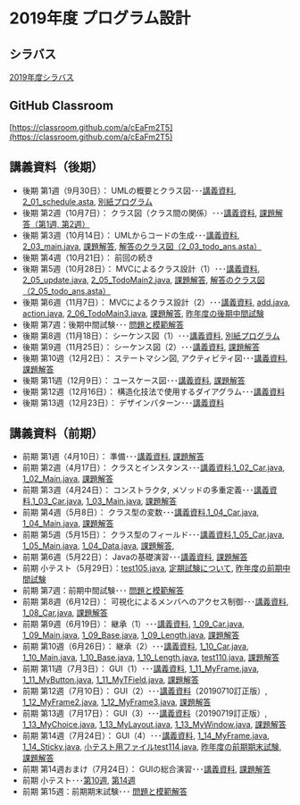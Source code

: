 # 2019年度 プログラム設計

## シラバス
[2019年度シラバス](https://github.com/nit-ibaraki-program-design/lecture/blob/master/src/SyllabusPDF.pdf)

## GitHub Classroom
[https://classroom.github.com/a/cEaFm2T5](https://classroom.github.com/a/cEaFm2T5)

## 講義資料（後期）
* 後期 第1週（9月30日）： UMLの概要とクラス図･･･[講義資料](https://github.com/nit-ibaraki-program-design/lecture/raw/master/src/pd2-01.pdf), [2_01_schedule.asta](https://raw.githubusercontent.com/nit-ibaraki-program-design/lecture/master/src/week201/2_01_schedule.asta), [別紙プログラム](https://github.com/nit-ibaraki-program-design/lecture/raw/master/src/pd2-01-src.pdf)
* 後期 第2週（10月7日）： クラス図（クラス間の関係）･･･[講義資料](https://github.com/nit-ibaraki-program-design/lecture/raw/master/src/pd2-02.pdf), [課題解答（第1週, 第2週）](https://github.com/nit-ibaraki-program-design/lecture/raw/master/src/pd2-02-ans.pdf)
* 後期 第3週（10月14日）： UMLからコードの生成･･･[講義資料](https://github.com/nit-ibaraki-program-design/lecture/raw/master/src/pd2-03.pdf), [2_03_main.java](https://raw.githubusercontent.com/nit-ibaraki-program-design/lecture/master/src/week203/2_03_main.java), [課題解答](https://github.com/nit-ibaraki-program-design/lecture/raw/master/src/pd2-03-ans.pdf), [解答のクラス図（2_03_todo_ans.asta）](https://github.com/nit-ibaraki-program-design/lecture/raw/master/src/2_03_todo_ans.asta)
* 後期 第4週（10月21日）： 前回の続き
* 後期 第5週（10月28日）： MVCによるクラス設計（1）･･･[講義資料](https://github.com/nit-ibaraki-program-design/lecture/raw/master/src/pd2-05.pdf), [2_05_update.java](https://raw.githubusercontent.com/nit-ibaraki-program-design/lecture/master/src/week205/2_05_update.java), [2_05_TodoMain2.java](https://raw.githubusercontent.com/nit-ibaraki-program-design/lecture/master/src/week205/2_05_TodoMain2.java), [課題解答](https://github.com/nit-ibaraki-program-design/lecture/raw/master/src/pd2-05-ans.pdf), [解答のクラス図（2_05_todo_ans.asta）](https://github.com/nit-ibaraki-program-design/lecture/raw/master/src/week206/2_05_todo_ans.asta)
* 後期 第6週（11月7日）： MVCによるクラス設計（2）･･･[講義資料](https://github.com/nit-ibaraki-program-design/lecture/raw/master/src/pd2-06.pdf), [add.java](https://raw.githubusercontent.com/nit-ibaraki-program-design/lecture/master/src/week206/add.java), [action.java](https://raw.githubusercontent.com/nit-ibaraki-program-design/lecture/master/src/week206/action.java), [2_06_TodoMain3.java](https://raw.githubusercontent.com/nit-ibaraki-program-design/lecture/master/src/week206/2_06_TodoMain3.java), [課題解答](https://github.com/nit-ibaraki-program-design/lecture/raw/master/src/pd2-06-ans.pdf), [昨年度の後期中間試験](https://github.com/nit-ibaraki-program-design/lecture/raw/master/src/2018-pd2-mid.pdf)
* 後期 第7週：後期中間試験･･･ [問題と模範解答](https://github.com/nit-ibaraki-program-design/lecture/raw/master/src/2019-pd2-mid.pdf)
* 後期 第8週（11月18日）： シーケンス図（1）･･･[講義資料](https://github.com/nit-ibaraki-program-design/lecture/raw/master/src/pd2-08.pdf), [別紙プログラム](https://github.com/nit-ibaraki-program-design/lecture/raw/master/src/pd2-08-src.pdf)
* 後期 第9週（11月25日）： シーケンス図（2）･･･[講義資料](https://github.com/nit-ibaraki-program-design/lecture/raw/master/src/pd2-09.pdf), [課題解答](https://github.com/nit-ibaraki-program-design/lecture/raw/master/src/pd2-09-ans.pdf)
* 後期 第10週（12月2日）： ステートマシン図, アクティビティ図･･･[講義資料](https://github.com/nit-ibaraki-program-design/lecture/raw/master/src/pd2-10.pdf), [課題解答](https://github.com/nit-ibaraki-program-design/lecture/raw/master/src/pd2-10-ans.pdf)
* 後期 第11週（12月9日）： ユースケース図･･･[講義資料](https://github.com/nit-ibaraki-program-design/lecture/raw/master/src/pd2-11.pdf), [課題解答](https://github.com/nit-ibaraki-program-design/lecture/raw/master/src/pd2-11-ans.pdf)
* 後期 第12週（12月16日）： 構造化技法で使用するダイアグラム･･･[講義資料](https://github.com/nit-ibaraki-program-design/lecture/raw/master/src/pd2-12.pdf)
* 後期 第13週（12月23日）： デザインパターン･･･[講義資料](https://github.com/nit-ibaraki-program-design/lecture/raw/master/src/pd2-13.pdf)

## 講義資料（前期）
* 前期 第1週（4月10日）： 準備･･･[講義資料](https://github.com/nit-ibaraki-program-design/lecture/raw/master/src/pd1-01.pdf), [課題解答](https://github.com/nit-ibaraki-program-design/lecture/raw/master/src/pd1-01-ans.pdf)
* 前期 第2週（4月17日）： クラスとインスタンス･･･[講義資料](https://github.com/nit-ibaraki-program-design/lecture/raw/master/src/pd1-02.pdf),[1_02_Car.java](https://raw.githubusercontent.com/nit-ibaraki-program-design/lecture/master/src/week102/1_02_Car.java), [1_02_Main.java](https://raw.githubusercontent.com/nit-ibaraki-program-design/lecture/master/src/week102/1_02_Main.java), [課題解答](https://github.com/nit-ibaraki-program-design/lecture/raw/master/src/pd1-02-ans.pdf)
* 前期 第3週（4月24日）： コンストラクタ, メソッドの多重定義･･･[講義資料](https://github.com/nit-ibaraki-program-design/lecture/raw/master/src/pd1-03.pdf),[1_03_Car.java](https://raw.githubusercontent.com/nit-ibaraki-program-design/lecture/master/src/week103/1_03_Car.java), [1_03_Main.java](https://raw.githubusercontent.com/nit-ibaraki-program-design/lecture/master/src/week103/1_03_Main.java), [課題解答](https://github.com/nit-ibaraki-program-design/lecture/raw/master/src/pd1-03-ans.pdf)
* 前期 第4週（5月8日）： クラス型の変数･･･[講義資料](https://github.com/nit-ibaraki-program-design/lecture/raw/master/src/pd1-04.pdf),[1_04_Car.java](https://raw.githubusercontent.com/nit-ibaraki-program-design/lecture/master/src/week104/1_04_Car.java), [1_04_Main.java](https://raw.githubusercontent.com/nit-ibaraki-program-design/lecture/master/src/week104/1_04_Main.java), [課題解答](https://github.com/nit-ibaraki-program-design/lecture/raw/master/src/pd1-04-ans.pdf)
* 前期 第5週（5月15日）： クラス型のフィールド･･･[講義資料](https://github.com/nit-ibaraki-program-design/lecture/raw/master/src/pd1-05.pdf),[1_05_Car.java](https://raw.githubusercontent.com/nit-ibaraki-program-design/lecture/master/src/week105/1_05_Car.java), [1_05_Main.java](https://raw.githubusercontent.com/nit-ibaraki-program-design/lecture/master/src/week105/1_05_Main.java), [1_04_Data.java](https://raw.githubusercontent.com/nit-ibaraki-program-design/lecture/master/src/week105/1_04_Data.java), [課題解答](https://github.com/nit-ibaraki-program-design/lecture/raw/master/src/pd1-05-ans.pdf), 
* 前期 第6週（5月22日）： Javaの基礎演習･･･[講義資料](https://github.com/nit-ibaraki-program-design/lecture/raw/master/src/pd1-06.pdf), [課題解答](https://github.com/nit-ibaraki-program-design/lecture/raw/master/src/pd1-06-ans.pdf)
* 前期 小テスト（5月29日）：[test105.java](https://raw.githubusercontent.com/nit-ibaraki-program-design/lecture/master/src/week105/test105.java), [定期試験について](https://github.com/nit-ibaraki-program-design/lecture/raw/master/src/pd1-06+.pdf),  [昨年度の前期中間試験](https://github.com/nit-ibaraki-program-design/lecture/raw/master/src/2018-pd1-mid.pdf)
* 前期 第7週：前期中間試験･･･ [問題と模範解答](https://github.com/nit-ibaraki-program-design/lecture/raw/master/src/2019-pd1-mid.pdf)
* 前期 第8週（6月12日）： 可視化によるメンバへのアクセス制御･･･[講義資料](https://github.com/nit-ibaraki-program-design/lecture/raw/master/src/pd1-08.pdf), [1_08_Car.java](https://raw.githubusercontent.com/nit-ibaraki-program-design/lecture/master/src/week108/1_08_Car.java), [課題解答](https://github.com/nit-ibaraki-program-design/lecture/raw/master/src/pd1-08-ans.pdf)
* 前期 第9週（6月19日）： 継承（1）･･･[講義資料](https://github.com/nit-ibaraki-program-design/lecture/raw/master/src/pd1-09.pdf), [1_09_Car.java](https://raw.githubusercontent.com/nit-ibaraki-program-design/lecture/master/src/week109/1_09_Car.java), [1_09_Main.java](https://raw.githubusercontent.com/nit-ibaraki-program-design/lecture/master/src/week109/1_09_Main.java), [1_09_Base.java](https://raw.githubusercontent.com/nit-ibaraki-program-design/lecture/master/src/week109/1_09_Base.java), [1_09_Length.java](https://raw.githubusercontent.com/nit-ibaraki-program-design/lecture/master/src/week109/1_09_Length.java), [課題解答](https://github.com/nit-ibaraki-program-design/lecture/raw/master/src/pd1-09-ans.pdf)
* 前期 第10週（6月26日）： 継承（2）･･･[講義資料](https://github.com/nit-ibaraki-program-design/lecture/raw/master/src/pd1-10.pdf), [1_10_Car.java](https://raw.githubusercontent.com/nit-ibaraki-program-design/lecture/master/src/week110/1_10_Car.java), [1_10_Main.java](https://raw.githubusercontent.com/nit-ibaraki-program-design/lecture/master/src/week110/1_10_Main.java), [1_10_Base.java](https://raw.githubusercontent.com/nit-ibaraki-program-design/lecture/master/src/week110/1_10_Base.java), [1_10_Length.java](https://raw.githubusercontent.com/nit-ibaraki-program-design/lecture/master/src/week110/1_10_Length.java), [test110.java](https://raw.githubusercontent.com/nit-ibaraki-program-design/lecture/master/src/week110/test110.java), [課題解答](https://github.com/nit-ibaraki-program-design/lecture/raw/master/src/pd1-10-ans.pdf)
* 前期 第11週（7月3日）： GUI（1）･･･[講義資料](https://github.com/nit-ibaraki-program-design/lecture/raw/master/src/pd1-11.pdf), [1_11_MyFrame.java](https://raw.githubusercontent.com/nit-ibaraki-program-design/lecture/master/src/week111/1_11_MyFrame.java), [1_11_MyButton.java](https://raw.githubusercontent.com/nit-ibaraki-program-design/lecture/master/src/week111/1_11_MyButton.java), [1_11_MyTField.java](https://raw.githubusercontent.com/nit-ibaraki-program-design/lecture/master/src/week111/1_11_MyTField.java), [課題解答](https://github.com/nit-ibaraki-program-design/lecture/raw/master/src/pd1-11-ans.pdf)
* 前期 第12週（7月10日）： GUI（2）･･･[講義資料](https://github.com/nit-ibaraki-program-design/lecture/raw/master/src/pd1-12.pdf)（20190710訂正版）, [1_12_MyFrame2.java](https://raw.githubusercontent.com/nit-ibaraki-program-design/lecture/master/src/week112/1_12_MyFrame2.java), [1_12_MyFrame3.java](https://raw.githubusercontent.com/nit-ibaraki-program-design/lecture/master/src/week112/1_12_MyFrame3.java), [課題解答](https://github.com/nit-ibaraki-program-design/lecture/raw/master/src/pd1-12-ans.pdf)
* 前期 第13週（7月17日）： GUI（3）･･･[講義資料](https://github.com/nit-ibaraki-program-design/lecture/raw/master/src/pd1-13.pdf)（20190719訂正版）, [1_13_MyChoice.java](https://raw.githubusercontent.com/nit-ibaraki-program-design/lecture/master/src/week113/1_13_MyChoice.java), [1_13_MyLayout.java](https://raw.githubusercontent.com/nit-ibaraki-program-design/lecture/master/src/week113/1_13_MyLayout.java), [1_13_MyWindow.java](https://raw.githubusercontent.com/nit-ibaraki-program-design/lecture/master/src/week113/1_13_MyWindow.java), [課題解答](https://github.com/nit-ibaraki-program-design/lecture/raw/master/src/pd1-13-ans.pdf)
* 前期 第14週（7月24日）： GUI（4）･･･[講義資料](https://github.com/nit-ibaraki-program-design/lecture/raw/master/src/pd1-14.pdf), [1_14_MyFrame.java](https://raw.githubusercontent.com/nit-ibaraki-program-design/lecture/master/src/week114/1_14_MyFrame.java), [1_14_Sticky.java](https://raw.githubusercontent.com/nit-ibaraki-program-design/lecture/master/src/week114/1_14_Sticky.java), [小テスト用ファイルtest114.java](https://raw.githubusercontent.com/nit-ibaraki-program-design/lecture/master/src/week114/test114.java), [昨年度の前期期末試験](https://github.com/nit-ibaraki-program-design/lecture/raw/master/src/2018-pd1-term.pdf), [課題解答](https://github.com/nit-ibaraki-program-design/lecture/raw/master/src/pd1-14-ans.pdf)
* 前期 第14週おまけ（7月24日）： GUIの総合演習･･･[講義資料](https://github.com/nit-ibaraki-program-design/lecture/raw/master/src/pd1-14+.pdf), [課題解答](https://github.com/nit-ibaraki-program-design/lecture/raw/master/src/pd1-14+-ans.pdf)
* 前期 小テスト･･･[第10週](https://github.com/nit-ibaraki-program-design/lecture/raw/master/src/pd1-10-test.pdf), [第14週](https://github.com/nit-ibaraki-program-design/lecture/raw/master/src/pd1-14-test.pdf)
* 前期 第15週：前期期末試験･･･ [問題と模範解答](https://github.com/nit-ibaraki-program-design/lecture/raw/master/src/2019-pd1-term.pdf)
